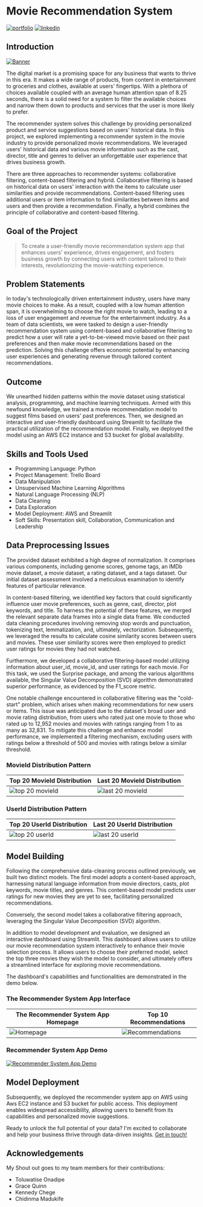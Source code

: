
# Movie Recommendation System

[![portfolio](https://img.shields.io/badge/my_portfolio-000?style=for-the-badge&logo=ko-fi&logoColor=white)](https://bankoleridwan.github.io/)
[![linkedin](https://img.shields.io/badge/linkedin-0A66C2?style=for-the-badge&logo=linkedin&logoColor=white)](https://www.linkedin.com/in/bankoleridwan/)


## Introduction
[![Banner](https://raw.githubusercontent.com/bankoleridwan/Movie-Recommendation-System/main/img/banner.jpg)](https://images.unsplash.com/photo-1485846234645-a62644f84728?auto=format&fit=crop&q=80&ixlib=rb-4.0.3&ixid=M3wxMjA3fDB8MHxwaG90by1wYWdlfHx8fGVufDB8fHx8fA%3D%3D&w=1459)



The digital market is a promising space for any business that wants to thrive in this era. It makes a wide range of products, from content in entertainment to groceries and clothes, available at users' fingertips. With a plethora of choices available coupled with an average human attention span of 8.25 seconds, there is a solid need for a system to filter the available choices and narrow them down to products and services that the user is more likely to prefer.

The recommender system solves this challenge by providing personalized product and service suggestions based on users' historical data. In this project, we explored implementing a recommender system in the movie industry to provide personalized movie recommendations. We leveraged users' historical data and various movie information such as the cast, director, title and genres to deliver an unforgettable user experience that drives business growth.

There are three approaches to recommender systems: collaborative filtering, content-based filtering and hybrid. Collaborative filtering is based on historical data on users' interaction with the items to calculate user similarities and provide recommendations. Content-based filtering uses additional users or item information to find similarities between items and users and then provide a recommendation. Finally, a hybrid combines the principle of collaborative and content-based filtering.


## Goal of the Project

> To create a user-friendly movie recommendation system app that enhances users' experience, drives engagement, and fosters business growth by connecting users with content tailored to their interests, revolutionizing the movie-watching experience.

## Problem Statements

In today's technologically driven entertainment industry, users have many movie choices to make. As a result, coupled with a low human attention span, it is overwhelming to choose the right movie to watch, leading to a loss of user engagement and revenue for the entertainment industry. As a team of data scientists, we were tasked to design a user-friendly recommendation system using content-based and collaborative filtering to predict how a user will rate a yet-to-be-viewed movie based on their past preferences and then make movie recommendations based on the prediction. Solving this challenge offers economic potential by enhancing user experiences and generating revenue through tailored content recommendations.

## Outcome
We unearthed hidden patterns within the movie dataset using statistical analysis, programming, and machine learning techniques. Armed with this newfound knowledge, we trained a movie recommendation model to suggest films based on users' past preferences. Then, we designed an interactive and user-friendly dashboard using Streamlit to facilitate the practical utilization of the recommendation model. Finally, we deployed the model using an AWS EC2 instance and S3 bucket for global availability. 

## Skills and Tools Used
* Programming Language: Python
* Project Management: Trello Board
* Data Manipulation
* Unsupervised Machine Learning Algorithms
* Natural Language Processing (NLP)
* Data Cleaning
* Data Exploration 
* Model Deployment: AWS and Streamlit
* Soft Skills: Presentation skill, Collaboration, Communication and Leadership


## Data Preprocessing Issues
The provided dataset exhibited a high degree of normalization. It comprises various components, including genome scores, genome tags, an IMDb movie dataset, a movie dataset, a rating dataset, and a tags dataset. Our initial dataset assessment involved a meticulous examination to identify features of particular relevance.

In content-based filtering, we identified key factors that could significantly influence user movie preferences, such as genre, cast, director, plot keywords, and title. To harness the potential of these features, we merged the relevant separate data frames into a single data frame. We conducted data cleaning procedures involving removing stop words and punctuation, tokenizing text, lemmatization, and, ultimately, vectorization. Subsequently, we leveraged the results to calculate cosine similarity scores between users and movies. These user similarity scores were then employed to predict user ratings for movies they had not watched.

Furthermore, we developed a collaborative filtering-based model utilizing information about user_id, movie_id, and user ratings for each movie. For this task, we used the Surprise package, and among the various algorithms available, the Singular Value Decomposition (SVD) algorithm demonstrated superior performance, as evidenced by the F1_score metric.

One notable challenge encountered in collaborative filtering was the "cold-start" problem, which arises when making recommendations for new users or items. This issue was anticipated due to the dataset's broad user and movie rating distribution, from users who rated just one movie to those who rated up to 12,952 movies and movies with ratings ranging from 1 to as many as 32,831. To mitigate this challenge and enhance model performance, we implemented a filtering mechanism, excluding users with ratings below a threshold of 500 and movies with ratings below a similar threshold.

### MovieId Distribution Pattern

| Top 20 MovieId Distribution         | Last 20 MovieId Distribution        |
| ----------------------------------- | ----------------------------------- |
| ![top 20 movieId](https://raw.githubusercontent.com/bankoleridwan/Movie-Recommendation-System/main/img/Top%2020%20movieId.png) |  ![last 20 movieId](https://raw.githubusercontent.com/bankoleridwan/Movie-Recommendation-System/main/img/Last%2020%20movieId.png) |


### UserId Distribution Pattern

| Top 20 UserId Distribution          | Last 20 UserId Distribution         |
| ----------------------------------- | ----------------------------------- |
| ![top 20 userId](https://raw.githubusercontent.com/bankoleridwan/Movie-Recommendation-System/main/img/Top%2020%20userId.png) |  ![last 20 userId](https://raw.githubusercontent.com/bankoleridwan/Movie-Recommendation-System/main/img/Last%2020%20userId.png) |


## Model Building

Following the comprehensive data-cleaning process outlined previously, we built two distinct models. The first model adopts a content-based approach, harnessing natural language information from movie directors, casts, plot keywords, movie titles, and genres. This content-based model predicts user ratings for new movies they are yet to see, facilitating personalized recommendations.

Conversely, the second model takes a collaborative filtering approach, leveraging the Singular Value Decomposition (SVD) algorithm. 

In addition to model development and evaluation, we designed an interactive dashboard using Streamlit. This dashboard allows users to utilize our movie recommendation system interactively to enhance their movie selection process. It allows users to choose their preferred model, select the top three movies they wish the model to consider, and ultimately offers a streamlined interface for exploring movie recommendations.

The dashboard's capabilities and functionalities are demonstrated in the demo below. 

### The Recommender System App Interface

| The Recommender System App Homepage | Top 10 Recommendations              |
| ----------------------------------- | ----------------------------------- |
| ![Homepage](https://raw.githubusercontent.com/bankoleridwan/Movie-Recommendation-System/main/img/Streamlit%20homepage.PNG) |  ![Recommendations](https://raw.githubusercontent.com/bankoleridwan/Movie-Recommendation-System/main/img/Streamlit%20recommend.PNG) |


### Recommender System App Demo

[![Recommender System App Demo](https://raw.githubusercontent.com/bankoleridwan/Movie-Recommendation-System/main/img/play%20icon.png)](https://www.youtube.com/watch?v=2VTIwhwER0A)


## Model Deployment

Subsequently, we deployed the recommender system app on AWS using Aws EC2 instance and S3 bucket for public access. This deployment enables widespread accessibility, allowing users to benefit from its capabilities and personalized movie suggestions.



Ready to unlock the full potential of your data? I'm excited to collaborate and help your business thrive through data-driven insights. [Get in touch!](https://bankoleridwan.github.io/#contact:~:text=My%20Resume-,Contact%20Me,-Ready%20to%20unlock)

## Acknowledgements

My Shout out goes to my team members for their contributions: 
* Toluwatise Onadipe
* Grace Quinn
* Kennedy Chege
* Chidinma Madukife
